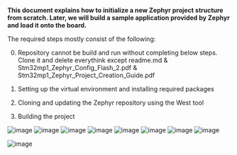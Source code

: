 **This document explains how to initialize a new Zephyr project structure from scratch. Later, we will build a sample application provided by Zephyr and load it onto the board.**

The required steps mostly consist of the following:

0.  Repository cannot be build and run without completing below steps.  
    Clone it and delete everythink except readme.md & Stm32mp1_Zephyr_Config_Flash_2.pdf & 
Stm32mp1_Zephyr_Project_Creation_Guide.pdf 

2.  Setting up the virtual environment and installing required packages
    
3.  Cloning and updating the Zephyr repository using the West tool
    
4.  Building the project

![image](https://github.com/user-attachments/assets/7a8885bf-635d-4de1-a4d8-2351c9df5456)
![image](https://github.com/user-attachments/assets/10d680b4-4f1a-4562-8709-80f671efd486)
![image](https://github.com/user-attachments/assets/20fb2dfb-6cd5-4540-8768-d64accf28b05)
![image](https://github.com/user-attachments/assets/5c77dfda-ae8d-4301-879f-879538ecb725)
![image](https://github.com/user-attachments/assets/0f56afb8-316c-4885-9f86-e2e2342115a2)
![image](https://github.com/user-attachments/assets/d4cab208-2ff5-40cd-9900-79cf566bcc25)
![image](https://github.com/user-attachments/assets/e947057c-c05f-4d30-9344-eda06cbdb8cd)
![image](https://github.com/user-attachments/assets/cdf1d163-93ae-4f4d-9962-97ce4e6d4852)

![image](https://github.com/user-attachments/assets/49665baa-3661-49ab-89d0-8acbee3fa673)

